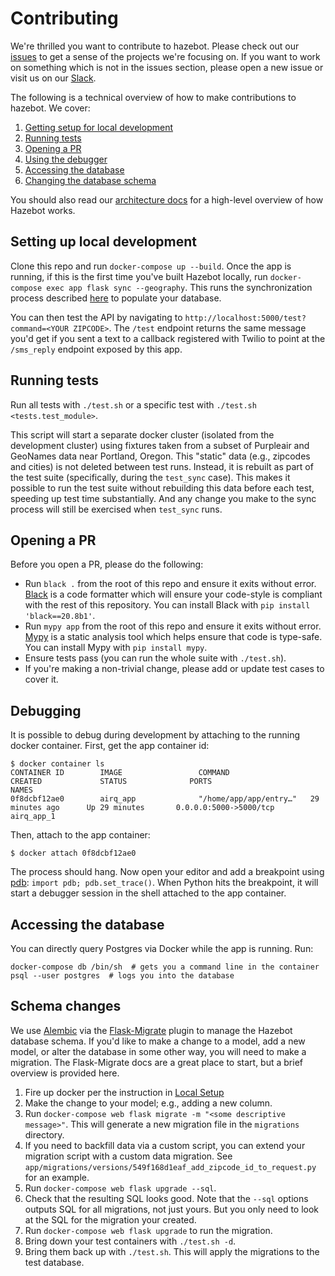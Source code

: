 # Contributing

We're thrilled you want to contribute to hazebot. Please check out our [issues](https://github.com/airq-dev/hazebot/issues) to get a sense of the projects we're focusing on. If you want to work on something which is not in the issues section, please open a new issue or visit us on our [Slack](https://join.slack.com/t/hazebot/shared_invite/zt-hoogtwy8-9yeYFKyg0MRCtyC9US0k3Q).

The following is a technical overview of how to make contributions to hazebot. We cover:
1. [Getting setup for local development](#Getting-Started)
2. [Running tests](#Running-Tests)
3. [Opening a PR](#Opening-a-PR)
4. [Using the debugger](#Debugging)
5. [Accessing the database](#Accessing-the-Database)
6. [Changing the database schema](#Schema-Changes)

You should also read our [architecture docs](architecture.md#Architecture) for a high-level overview of how Hazebot works.

## Setting up local development

Clone this repo and run `docker-compose up --build`. Once the app is running, if this is the first time you've built Hazebot locally, run `docker-compose exec app flask sync --geography`. This runs the synchronization process described [here](architecture.md#Synchronizing-Data) to populate your database.

You can then test the API by navigating to `http://localhost:5000/test?command=<YOUR ZIPCODE>`. The `/test` endpoint returns the same message you'd get if you sent a text to a callback registered with Twilio to point at the `/sms_reply` endpoint exposed by this app.

## Running tests

Run all tests with `./test.sh` or a specific test with `./test.sh <tests.test_module>`.

This script will start a separate docker cluster (isolated from the development cluster) using fixtures taken from a subset of Purpleair and GeoNames data near Portland, Oregon. This "static" data (e.g., zipcodes and cities) is not deleted between test runs. Instead, it is rebuilt as part of the test suite (specifically, during the `test_sync` case). This makes it possible to run the test suite without rebuilding this data before each test, speeding up test time substantially. And any change you make to the sync process will still be exercised when `test_sync` runs.

## Opening a PR

Before you open a PR, please do the following:
* Run `black .` from the root of this repo and ensure it exits without error. [Black](https://github.com/psf/black) is a code formatter which will ensure your code-style is compliant with the rest of this repository. You can install Black with `pip install 'black==20.8b1'`.
* Run `mypy app` from the root of this repo and ensure it exits without error. [Mypy](http://mypy-lang.org/) is a static analysis tool which helps ensure that code is type-safe. You can install Mypy with `pip install mypy`.
* Ensure tests pass (you can run the whole suite with `./test.sh`).
* If you're making a non-trivial change, please add or update test cases to cover it.

## Debugging

It is possible to debug during development by attaching to the running docker container. First, get the app container id:

```
$ docker container ls
CONTAINER ID        IMAGE                 COMMAND                  CREATED             STATUS              PORTS                              NAMES
0f8dcbf12ae0        airq_app              "/home/app/app/entry…"   29 minutes ago      Up 29 minutes       0.0.0.0:5000->5000/tcp             airq_app_1
```

Then, attach to the app container:

```
$ docker attach 0f8dcbf12ae0
```

The process should hang. Now open your editor and add a breakpoint using [pdb](https://docs.python.org/3/library/pdb.html): `import pdb; pdb.set_trace()`. When Python hits the breakpoint, it will start a debugger session in the shell attached to the app container.

## Accessing the database

You can directly query Postgres via Docker while the app is running. Run:

```
docker-compose db /bin/sh  # gets you a command line in the container
psql --user postgres  # logs you into the database
```

## Schema changes

We use [Alembic](https://alembic.sqlalchemy.org/en/latest/) via the [Flask-Migrate](https://flask-migrate.readthedocs.io/en/latest/) plugin to manage the Hazebot database schema. If you'd like to make a change to a model, add a new model, or alter the database in some other way, you will need to make a migration. The Flask-Migrate docs are a great place to start, but a brief overview is provided here.

1. Fire up docker per the instruction in [Local Setup](#Local_Setup)
2. Make the change to your model; e.g., adding a new column.
3. Run `docker-compose web flask migrate -m "<some descriptive message>"`. This will generate a new migration file in the `migrations` directory.
4. If you need to backfill data via a custom script, you can extend your migration script with a custom data migration. See `app/migrations/versions/549f168d1eaf_add_zipcode_id_to_request.py` for an example.
4. Run `docker-compose web flask upgrade --sql`.
5. Check that the resulting SQL looks good. Note that the `--sql` options outputs SQL for all migrations, not just yours. But you only need to look at the SQL for the migration your created.
6. Run `docker-compose web flask upgrade` to run the migration.
7. Bring down your test containers with `./test.sh -d`.
8. Bring them back up with `./test.sh`. This will apply the migrations to the test database.